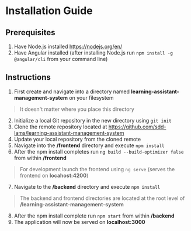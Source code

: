 # Installation Guide

## Prerequisites

1. Have Node.js installed https://nodejs.org/en/
2. Have Angular installed (after installing Node.js run `npm install -g @angular/cli` from your command line)

## Instructions

1. First create and navigate into a directory named **learning-assistant-management-system** on your filesystem

> It doesn't matter where you place this directory

2. Initialize a local Git repository in the new directory using `git init`
3. Clone the remote repository located at https://github.com/sdd-lams/learning-assistant-management-system
4. Update your local repository from the cloned remote
5. Navigate into the **/frontend** directory and execute `npm install`
6. After the npm install completes run `ng build --build-optimizer false` from within **/frontend**

> For development launch the frontend using `ng serve` (serves the frontend on **locahost:4200**)

7. Navigate to the **/backend** directory and execute `npm install`

> The backend and frontend directories are located at the root level of **/learning-assistant-management-system**

8. After the npm install complete run `npm start` from within **/backend**
9. The application will now be served on **localhost:3000**
